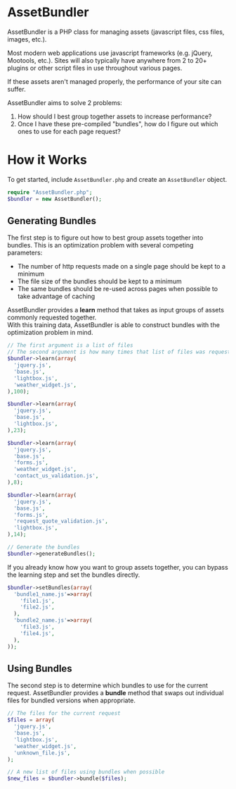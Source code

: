 AssetBundler
============

AssetBundler is a PHP class for managing assets (javascript files, css files, images, etc.).

Most modern web applications use javascript frameworks (e.g. jQuery, Mootools, etc.).  Sites will also typically have anywhere from 2 to 20+ plugins or other script files in use throughout various pages.

If these assets aren't managed properly, the performance of your site can suffer.

AssetBundler aims to solve 2 problems:

1.    How should I best group together assets to increase performance?
2.    Once I have these pre-compiled "bundles", how do I figure out which ones to use for each page request?

How it Works
==============

To get started, include `AssetBundler.php` and create an `AssetBundler` object.
```php
require "AssetBundler.php";
$bundler = new AssetBundler();
```

Generating Bundles
-------------------

The first step is to figure out how to best group assets together into bundles.
This is an optimization problem with several competing parameters:
*    The number of http requests made on a single page should be kept to a minimum
*    The file size of the bundles should be kept to a minimum
*    The same bundles should be re-used across pages when possible to take advantage of caching

AssetBundler provides a __learn__ method that takes as input groups of assets commonly requested together.  
With this training data, AssetBundler is able to construct bundles with the optimization problem in mind.

```php
// The first argument is a list of files
// The second argument is how many times that list of files was requested together
$bundler->learn(array(
  'jquery.js',
  'base.js',
  'lightbox.js',
  'weather_widget.js',
),100);

$bundler->learn(array(
  'jquery.js',
  'base.js',
  'lightbox.js',
),23);

$bundler->learn(array(
  'jquery.js',
  'base.js',
  'forms.js',
  'weather_widget.js',
  'contact_us_validation.js',
),8);

$bundler->learn(array(
  'jquery.js',
  'base.js',
  'forms.js',
  'request_quote_validation.js',
  'lightbox.js',
),14);

// Generate the bundles
$bundler->generateBundles();
```

If you already know how you want to group assets together, you can bypass the learning step and set the bundles directly.

```php
$bundler->setBundles(array(
  'bundle1_name.js'=>array(
    'file1.js',
    'file2.js',
  ),
  'bundle2_name.js'=>array(
    'file3.js',
    'file4.js',
  ),
));
```

Using Bundles
-------------------

The second step is to determine which bundles to use for the current request.
AssetBundler provides a __bundle__ method that swaps out individual files for bundled versions when appropriate.

```php
// The files for the current request
$files = array(
  'jquery.js',
  'base.js',
  'lightbox.js',
  'weather_widget.js',
  'unknown_file.js',
);

// A new list of files using bundles when possible
$new_files = $bundler->bundle($files);
```
